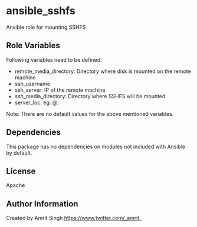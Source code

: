 # ansible_sshfs
Ansible role for mounting SSHFS

Role Variables
--------------

Following variables need to be defined:

- remote_media_directory: Directory where disk is mounted on the remote machine
- ssh_username
- ssh_server: IP of the remote machine
- ssh_media_directory: Directory where SSHFS will be mounted
- server_loc: eg. <user>@<ip>:<Directory where disk is mounted on the remote machine>

Note: There are no default values for the above mentioned variables.

Dependencies
------------

This package has no dependencies on modules not included with Ansible by default.

License
-------

Apache

Author Information
------------------

Created by Amrit Singh
https://www.twitter.com/_amrit_
